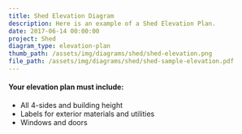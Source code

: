 ```yaml
---
title: Shed Elevation Diagram
description: Here is an example of a Shed Elevation Plan.
date: 2017-06-14 00:00:00
project: Shed
diagram_type: elevation-plan
thumb_path: /assets/img/diagrams/shed/shed-elevation.png
file_path: /assets/img/diagrams/shed/shed-sample-elevation.pdf
---
```



#### Your elevation plan must include:

* All 4-sides and building height
* Labels for exterior materials and utilities
* Windows and doors
